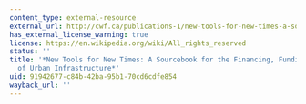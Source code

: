 ```yaml
---
content_type: external-resource
external_url: http://cwf.ca/publications-1/new-tools-for-new-times-a-sourcebook-for-the-financing-funding-and-delivery-of-urban-infrastructure
has_external_license_warning: true
license: https://en.wikipedia.org/wiki/All_rights_reserved
status: ''
title: '*New Tools for New Times: A Sourcebook for the Financing, Funding, and Delivery
  of Urban Infrastructure*'
uid: 91942677-c84b-42ba-95b1-70cd6cdfe854
wayback_url: ''
---
```

